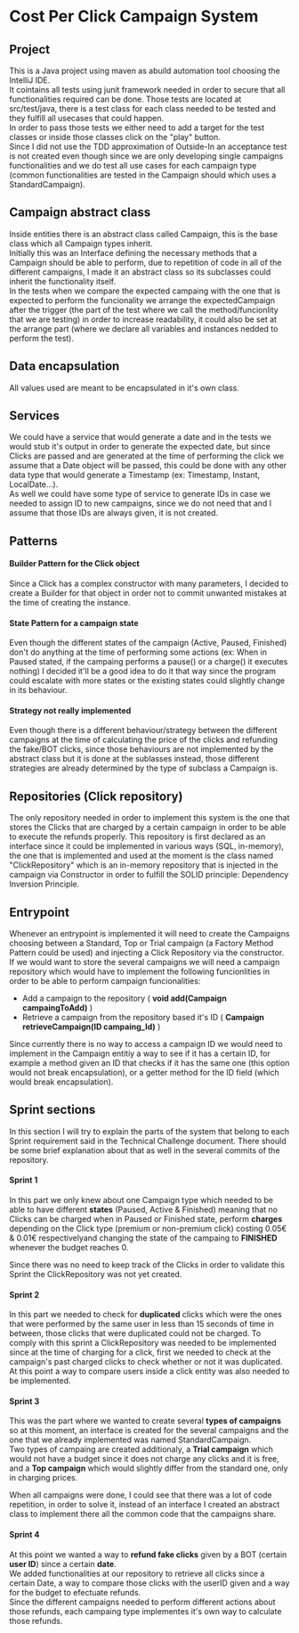 
# Cost Per Click Campaign System

## Project

This is a Java project using maven as abuild automation tool choosing the IntelliJ IDE. <br/>
It cointains all tests using junit framework needed in order to secure that all functionalities required can be done. Those tests are located 
at src/test/java, there is a test class for each class needed to be tested and they fulfill all usecases that could happen. <br/>
In order to pass those tests we either need to add a target for the test classes or inside those classes click on the "play" button. <br/>
Since I did not use the TDD approximation of Outside-In an acceptance test is not created even though since we are only 
developing single campaigns functionalities and we do test all use cases for each campaign type (common functionalities are tested in the Campaign should 
which uses a StandardCampaign).

## Campaign abstract class

Inside entities there is an abstract class called Campaign, this is the base class which all Campaign types inherit. <br/>
Initially this was an Interface defining the necessary methods that a Campaign should be able to perform, due to repetition
of code in all of the different campaigns, I made it an abstract class so its subclasses could inherit the functionality itself.<br/>
In the tests when we compare the expected campaing with the one that is expected to perform the funcionality we arrange
the expectedCampaign after the trigger (the part of the test where we call the method/funcionlity that we are testing)
in order to increase readability, it could also be set at the arrange part (where we declare all variables and instances
nedded to perform the test).

## Data encapsulation

All values used are meant to be encapsulated in it's own class.

## Services

We could have a service that would generate a date and in the tests we would stub it's output in order to
generate the expected date, but since Clicks are passed and are generated at the time of performing 
the click we assume that a Date object will be passed, this could be done with any other data type that would generate a
Timestamp (ex: Timestamp, Instant, LocalDate...). <br/>
As well we could have some type of service to generate IDs in case we needed to assign ID to new campaigns, since we do not 
need that and I assume that those IDs are always given, it is not created.

## Patterns 

#### Builder Pattern for the Click object

Since a Click has a complex constructor with many parameters, I decided to create a Builder for that object in order not
to commit unwanted mistakes at the time of creating the instance.

#### State Pattern for a campaign state

Even though the different states of the campaign (Active, Paused, Finished) don't do anything at the time of performing 
some actions (ex: When in Paused stated, if the campaing performs a pause() or a charge() it executes nothing) I decided it'll be a good
idea to do it that way since the program could escalate with more states or the existing states could slightly change in
its behaviour.

#### Strategy not really implemented

Even though there is a different behaviour/strategy between the different campaigns at the time of calculating the price
of the clicks and refunding the fake/BOT clicks, since those behaviours are not implemented by the abstract class but
it is done at the sublasses instead, those different strategies are already determined by the type of subclass a Campaign is.

## Repositories (Click repository)

The only repository needed in order to implement this system is the one that stores the Clicks that are charged by a certain
campaign in order to be able to execute the refunds properly. This repository is first declared as an interface since it could
be implemented in various ways (SQL, in-memory), the one that is implemented and used at the moment is the class named "ClickRepository"
which is an in-memory repository that is injected in the campaign via Constructor in order to fulfill the SOLID principle: Dependency
Inversion Principle.

## Entrypoint

Whenever an entrypoint is implemented it will need to create the Campaigns choosing between a Standard, Top or Trial campaign (a Factory Method Pattern could be used)
and injecting a Click Repository via the constructor. <br/>
If we would want to store the several campaigns we will need a campaign repository which would have to implement the following funcionlities
in order to be able to perform campaign funcionalities: <br/>
* Add a campaign to the repository ( **void add(Campaign campaingToAdd)** )
* Retrieve a campaign from the repository based it's ID ( **Campaign retrieveCampaign(ID campaing_Id)**  )

Since currently there is no way to access a campaign ID we would need to implement in the Campaign entitiy a way to see if it has a certain ID, for example
a method given an ID that checks if it has the same one (this option would not break encapsulation), or a getter method for 
the ID field (which would break encapsulation).

## Sprint sections

In this section I will try to explain the parts of the system that belong to each Sprint requirement said in the Technical 
Challenge document. There should be some brief explanation about that as well in the several commits of the repository.

#### Sprint 1

In this part we only knew about one Campaign type which needed to be able to have different **states** (Paused, Active & Finished)
 meaning that no Clicks can be charged when in Paused or Finished state,
 perform **charges** depending on the Click type (premium or non-premium click) costing 0.05€ & 0.01€ respectivelyand changing 
 the state of the campaing to **FINISHED** whenever the budget reaches 0. <br/>
 
 Since there was no need to keep track of the Clicks in order to validate this Sprint the ClickRepository was not yet created.

#### Sprint 2

In this part we needed to check for **duplicated** clicks which were the ones that were performed by the same user in less than
15 seconds of time in between, those clicks that were duplicated could not be charged. To comply with this sprint a ClickRepository 
was needed to be implemented since at the time of charging for a click, first we needed to check at the campaign's past 
charged clicks to check whether or not it was duplicated. <br/>
At this point a way to compare users inside a click entity was also needed to be implemented.

#### Sprint 3

This was the part where we wanted to create several **types of campaigns** so at this moment, an interface is created for the 
several campaigns and the one that we already implemented was named StandardCampaign. <br/> 
Two types of campaing are created additionaly, a **Trial campaign** which would not have a budget since it does not charge any
clicks and it is free, and a **Top campaign** which would slightly differ from the standard one, only in charging prices. <br/>

When all campaigns were done, I could see that there was a lot of code repetition, in order to solve it, instead of an
interface I created an abstract class to implement there all the common code that the campaigns share.


#### Sprint 4

At this point we wanted a way to **refund fake clicks** given by a BOT (certain **user ID**) since a certain **date**. <br/>
We added functionalities at our repository to retrieve all clicks since a certain Date, a way to compare those clicks 
with the userID given and a way for the budget to efectuate refunds. <br/>
Since the different campaigns needed to perform different actions about those refunds, each campaing type implementes it's
own way to calculate those refunds.